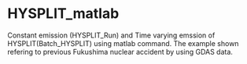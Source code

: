 # HYSPLIT_matlab

Constant emission (HYSPLIT_Run) and Time varying emssion of HYSPLIT(Batch_HYSPLIT) using matlab command. The example shown refering to previous Fukushima nuclear accident by using GDAS data.
